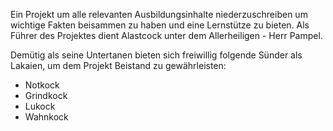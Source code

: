 Ein Projekt um alle relevanten Ausbildungsinhalte niederzuschreiben um wichtige Fakten beisammen zu haben und eine Lernstütze zu bieten.
Als Führer des Projektes dient Alastcock unter dem Allerheiligen - Herr Pampel.

Demütig als seine Untertanen bieten sich freiwillig folgende Sünder als Lakaien, um dem Projekt Beistand zu gewährleisten:
- Notkock
- Grindkock
- Lukock
- Wahnkock
